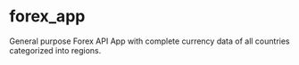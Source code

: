# forex_app
General purpose Forex API App with complete currency data of all countries categorized into regions.
